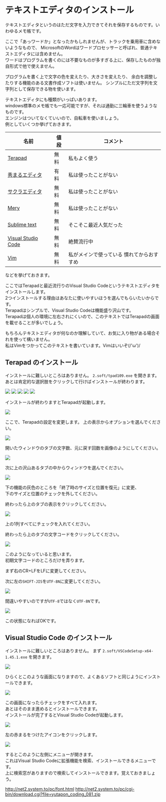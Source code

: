 # テキストエディタのインストール

テキストエディタというのはただ文字を入力できてそれを保存するものです。いわゆるメモ帳です。  

ここで「あっワードか」となったかもしれませんが、トラックを乗用車に含めないようなもので、
MicrosoftのWordはワードプロセッサーと呼ばれ、普通テキストエディタには含めません。  
ワードはプログラムを書くのには不要なものが多すぎる上に、保存したものが独自形式で他で使えません。  

プログラムを書く上で文字の色を変えたり、大きさを変えたり、
余白を調整したりする機能のある文書作成ソフトは使いません。
シンプルにただ文字列を文字列として保存できる物を使います。  

テキストエディタにも種類がいっぱいあります。  
windows標準のメモ帳でも一応可能ですが、それは通勤に三輪車を使うようなものです。  
エンジンはついてなくていいので、自転車を使いましょう。  
例としていくつか挙げておきます。

名前                                                              | 値段 | コメント
---                                                               | ---  | ---
[Terapad](https://tera-net.com/library/tpad.html)                 | 無料 | 私もよく使う
[秀まるエディタ](https://hide.maruo.co.jp/software/hidemaru.html) | 有料 | 私は使ったことがない
[サクラエディタ](https://sakura-editor.github.io)                 | 無料 | 私は使ったことがない
[Mery](https://www.haijin-boys.com/wiki/メインページ)             | 無料 | 私は使ったことがない
[Sublime text](https://www.sublimetext.com/)                      | 無料 | そこそこ最近人気だった
[Visual Studio Code](https://code.visualstudio.com)               | 無料 | 絶賛流行中
[Vim](https://ja.wikipedia.org/wiki/Vim)                          | 無料 | 私がメインで使っている 慣れてからおすすめ

などを挙げておきます。  

ここではTerapadと最近流行りのVisual Studio Codeというテキストエディタをインストールします。  
2つインストールする理由はあなたに使いやすいほうを選んでもらいたいからです。  
Terapadはシンプルで、Visual Studio Codeは機能盛り沢山です。  
Terapadは個人の環境に左右されにくいので、このテキストではTerapadの画面を載せることが多いでしょう。  

もちろんテキストエディタが何なのか理解していて、お気に入り物がある場合それを使って構いません。  
私はVimをつかってこのテキストを書いています。Vimはいいぞ(/'ω')/

## Terapad のインストール

インストールに難しいところはありません。
`2.soft/tpad109.exe` を開きます。
あとは肯定的な選択肢をクリックして行けばインストールが終わります。

![](t-1.png)
![](t-2.png)
![](t-3.png)
![](t-4.png)
![](t-5.png)

インストールが終わりますとTerapadが起動します。

![](t-6.png)

ここで、Terapadの設定を変更します。
上の表示からオプションを選んでください。

![](t-7.png)

開いたウィンドウのタブの文字数、元に戻す回数を画像のようにしてください。

![](t-8.png)

次に上の沢山あるタブの中からウィンドウを選んでください。

![](t-9.png)

下の機能の灰色のところを「終了時のサイズと位置を復元」に変更、  
下のサイズと位置のチェックを外してください。

終わったら上のタブの表示をクリックしてください。

![](t-a.png)

上の1列すべてにチェックを入れてください。

終わったら上のタブの文字コードをクリックしてください。

![](t-b.png)

このようになっていると思います。  
初期文字コードのところだけを弄ります。

まず右のCR+LFをLFに変更してください。

次に左の`SHIFT-JIS`を`UTF-8N`に変更してください。

![](t-c.png)

間違いやすいのですが`UTF-8`ではなく`UTF-8N`です。

![](t-d.png)

この状態になればOKです。

## Visual Studio Code のインストール

インストールに難しいところはありません。
まず `2.soft/VSCodeSetup-x64-1.45.1.exe` を開きます。

![](./1-2-1.png)

ひらくとこのような画面になりますので、よくあるソフトと同じようにインストールできます。

![](./1-2-2.png)

この画面になったらチェックをすべて入れます。  
あとはそのまま進めるとインストールできます。  
インストールが完了するとVisual Studio Codeが起動します。  

![](./1-2-3.png)

左の赤まるをつけたアイコンをクリックします。

![](./1-2-4.png)

するとこのように左側にメニューが開きます。  
これはVisual Studio Codeに拡張機能を検索、インストールできるメニューです。  
上に検索窓がありますので検索してインストールできます。覚えておきましょう。


http://net2.system.to/pc/font.html
http://net2.system.to/pc/cgi-bin/download.cgi?file=yutapon_coding_081.zip
